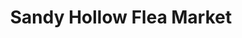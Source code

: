---
title: "Sandy Hollow Flea Market"
url: /rockford/sandy-hollow-flea-market/
shop: variety store
---